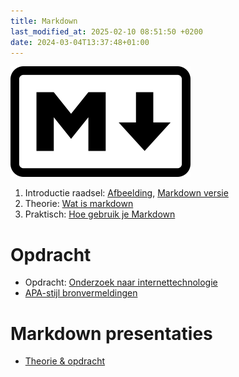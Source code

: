 ```yaml
---
title: Markdown
last_modified_at: 2025-02-10 08:51:50 +0200
date: 2024-03-04T13:37:48+01:00
---
```


![Markdown Logo](images/Markdown-mark.png)

1. Introductie raadsel: [Afbeelding](intro-img), [Markdown versie](intro)
2. Theorie: [Wat is markdown](Wat-is-markdown)
3. Praktisch: [Hoe gebruik je Markdown](Hoe-gebruik-je-Markdown)

# Opdracht

- Opdracht: [Onderzoek naar internettechnologie](Onderzoek-naar-internettechnologie)
- [APA-stijl bronvermeldingen](APA-stijl-bronvermeldingen)

# Markdown presentaties

- [Theorie & opdracht](presentatie)
